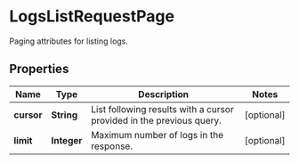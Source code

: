 

# LogsListRequestPage

Paging attributes for listing logs.

## Properties

Name | Type | Description | Notes
------------ | ------------- | ------------- | -------------
**cursor** | **String** | List following results with a cursor provided in the previous query. |  [optional]
**limit** | **Integer** | Maximum number of logs in the response. |  [optional]



